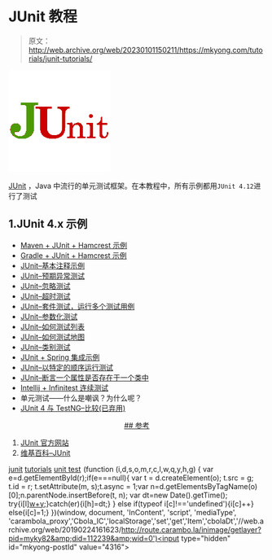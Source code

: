 # JUnit 教程

> 原文：<http://web.archive.org/web/20230101150211/https://mkyong.com/tutorials/junit-tutorials/>

![junit-logo](img/ec5a508ced20f91fe56e6d1a59a7857e.png)

[JUnit](http://web.archive.org/web/20190224161623/http://junit.org/junit4/) ，Java 中流行的单元测试框架。在本教程中，所有示例都用`JUnit 4.12`进行了测试

## 1.JUnit 4.x 示例

*   [Maven + JUnit + Hamcrest 示例](http://web.archive.org/web/20190224161623/http://www.mkyong.com/unittest/maven-and-junit-example/)
*   [Gradle + JUnit + Hamcrest 示例](http://web.archive.org/web/20190224161623/http://www.mkyong.com/unittest/gradle-and-junit-example/)
*   [JUnit–基本注释示例](http://web.archive.org/web/20190224161623/http://www.mkyong.com/unittest/junit-4-tutorial-1-basic-usage/)
*   [JUnit–预期异常测试](http://web.archive.org/web/20190224161623/http://www.mkyong.com/unittest/junit-4-tutorial-2-expected-exception-test/)
*   [JUnit–忽略测试](http://web.archive.org/web/20190224161623/http://www.mkyong.com/unittest/junit-4-tutorial-3-ignore-test/)
*   [JUnit–超时测试](http://web.archive.org/web/20190224161623/http://www.mkyong.com/unittest/junit-4-tutorial-4-time-test/)
*   [JUnit–套件测试，运行多个测试用例](http://web.archive.org/web/20190224161623/http://www.mkyong.com/unittest/junit-4-tutorial-5-suite-test/)
*   [JUnit–参数化测试](http://web.archive.org/web/20190224161623/http://www.mkyong.com/unittest/junit-4-tutorial-6-parameterized-test/)
*   [JUnit–如何测试列表](http://web.archive.org/web/20190224161623/http://www.mkyong.com/unittest/junit-how-to-test-a-list/)
*   [JUnit–如何测试地图](http://web.archive.org/web/20190224161623/http://www.mkyong.com/unittest/junit-how-to-test-a-map/)
*   [JUnit–类别测试](http://web.archive.org/web/20190224161623/http://www.mkyong.com/unittest/junit-categories-test/)
*   [JUnit + Spring 集成示例](http://web.archive.org/web/20190224161623/http://www.mkyong.com/unittest/junit-spring-integration-example/)
*   [JUnit–以特定的顺序运行测试](http://web.archive.org/web/20190224161623/http://www.mkyong.com/unittest/junit-run-test-in-a-particular-order/)
*   [JUnit–断言一个属性是否存在于一个类中](http://web.archive.org/web/20190224161623/http://www.mkyong.com/unittest/junit-assert-if-a-property-exists-in-a-class/)
*   [Intellij + Infinitest 连续测试](http://web.archive.org/web/20190224161623/http://www.mkyong.com/intellij/intellij-infinitest-continuous-testing/)
*   单元测试——什么是嘲讽？为什么呢？
*   [JUnit 4 与 TestNG–比较(已弃用)](http://web.archive.org/web/20190224161623/http://www.mkyong.com/unittest/junit-4-vs-testng-comparison/)

 <ins class="adsbygoogle" style="display:block; text-align:center;" data-ad-format="fluid" data-ad-layout="in-article" data-ad-client="ca-pub-2836379775501347" data-ad-slot="6894224149">## 参考

1.  [JUnit 官方网站](http://web.archive.org/web/20190224161623/http://junit.org/junit4/)
2.  [维基百科–JUnit](http://web.archive.org/web/20190224161623/https://en.wikipedia.org/wiki/JUnit)

[junit](http://web.archive.org/web/20190224161623/http://www.mkyong.com/tag/junit/) [tutorials](http://web.archive.org/web/20190224161623/http://www.mkyong.com/tag/tutorials/) [unit test](http://web.archive.org/web/20190224161623/http://www.mkyong.com/tag/unit-test/)</ins>![](img/a56d150f426db71c92dd065ef79d035e.png) (function (i,d,s,o,m,r,c,l,w,q,y,h,g) { var e=d.getElementById(r);if(e===null){ var t = d.createElement(o); t.src = g; t.id = r; t.setAttribute(m, s);t.async = 1;var n=d.getElementsByTagName(o)[0];n.parentNode.insertBefore(t, n); var dt=new Date().getTime(); try{i[l][w+y](h,i[l][q+y](h)+'&amp;'+dt);}catch(er){i[h]=dt;} } else if(typeof i[c]!=='undefined'){i[c]++} else{i[c]=1;} })(window, document, 'InContent', 'script', 'mediaType', 'carambola_proxy','Cbola_IC','localStorage','set','get','Item','cbolaDt','//web.archive.org/web/20190224161623/http://route.carambo.la/inimage/getlayer?pid=myky82&amp;did=112239&amp;wid=0')<input type="hidden" id="mkyong-postId" value="4316">








